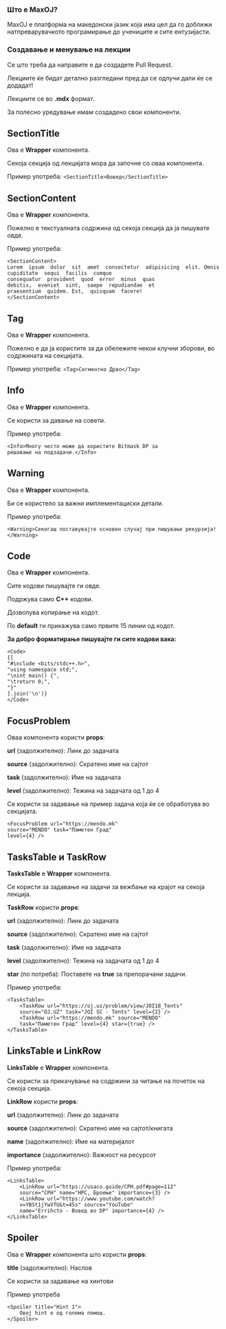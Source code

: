 
### Што е MaxOJ?

MaxOJ е платформа на македонски јазик која има цел да го доближи натпреварувачкото програмирање до учениците и сите ентузијасти.

### Создавање и менување на лекции

Се што треба да направите е да создадете Pull Request. 

Лекциите ќе бидат детално разгледани пред да се одлучи дали ќе се додадат!

Лекциите се во **.mdx** формат. 

За полесно уредување имам создадено свои компоненти.

## SectionTitle

Ова е **Wrapper** компонента.

Секоја секција од лекцијата мора да започне со оваа компонента.

Пример употреба: `<SectionTitle>Вовед</SectionTitle>`

## SectionContent

Ова е **Wrapper** компонента.

Пожелно е текстуалната содржина од секоја секција да ја пишувате овде.

Пример употреба: 

```
<SectionContent>
Lorem  ipsum  dolor  sit  amet  consectetur  adipisicing  elit. Omnis cupiditate  sequi  facilis  cumque  
consequatur  provident  quod  error  minus  quas  
debitis,  eveniet  sint,  saepe  repudiandae  et  
praesentium  quidem. Est,  quisquam  facere!
</SectionContent>
```

## Tag

Ова е **Wrapper** компонента.

Пожелно е да ја користите за да обележите некои клучни зборови, во содржината на секцијата.

Пример употреба: `<Tag>Сегментно Дрво</Tag>`

## Info

Ова е **Wrapper** компонента.

Се користи за давање на совети.

Пример употреба: 

```tsx
<Info>Многу често може да користите Bitmask DP за 
решавање на подзадачи.</Info>
```

## Warning

Ова е **Wrapper** компонента.

Би се користело за важни имплементациски детали.

Пример употреба:

```tsx
<Warning>Секогаш поставувајте основен случај при пишување рекурзија!</Warning>
```

## Code

Ова е **Wrapper** компонента.

Сите кодови пишувајте ги овде. 

Подржува само **C++** кодови.

Дозволува копирање на кодот.

По **default** ги прикажува само првите 15 линии од кодот.

**За добро форматирање пишувајте ги сите кодови вака:**

```tsx
<Code>
{[
"#include <bits/stdc++.h>",
"using namespace std;",
"\nint main() {",
"\treturn 0;",
"}"
].join('\n')}
</Code>
```

## FocusProblem

Оваа компонента користи **props**:

**url** (задолжително): Линк до задачата

**source** (задолжително): Скратено име на сајтот

**task** (задолжително): Име на задачата

**level** (задолжително): Тежина на задачата од 1 до 4

Се користи за задавање на пример задача која ќе се обработува во секцијата.

```tsx
<FocusProblem url="https://mendo.mk"
source="MENDO" task="Паметен Град"
level={4} />
```

## TasksTable и TaskRow

**TasksTable** е **Wrapper** компонента.

Се користи за задавање на задачи за вежбање на крајот на секоја лекција.

**TaskRow** користи **props**:

**url** (задолжително): Линк до задачата

**source** (задолжително): Скратено име на сајтот

**task** (задолжително): Име на задачата

**level** (задолжително): Тежина на задачата од 1 до 4

**star** (по потреба): Поставете на **true** за препорачани задачи.

Пример употреба:

```tsx
<TasksTable>
	<TaskRow url="https://oj.uz/problem/view/JOI18_Tents"
	source="OJ.UZ" task="JOI SC - Tents" level={2} />
	<TaskRow url="https://mendo.mk" source="MENDO" 
	task="Паметен Град" level={4} star={true} />
</TasksTable>
```

## LinksTable и LinkRow

**LinksTable** е **Wrapper** компонента.

Се користи за прикачување на содржини за читање на почеток на секоја секција.

**LinkRow** користи **props**:

**url** (задолжително): Линк до задачата

**source** (задолжително): Скратено име на сајтот/книгата

**name** (задолжително): Име на материјалот

**importance** (задолжително): Важност на ресурсот

Пример употреба:

```tsx
<LinksTable>
	<LinkRow url="https://usaco.guide/CPH.pdf#page=112"
	source="CPH" name="НРС, Броење" importance={3} />
	<LinkRow url="https://www.youtube.com/watch?
	v=YBSt1jYwVfU&t=45s" source="YouTube"
	name="Errihcto - Вовед во DP" importance={4} />
</LinksTable>
```

## Spoiler

Ова е **Wrapper** компонента што користи **props**:

**title** (задолжително): Наслов

Се користи за задавање на хинтови

Пример употреба

```tsx
<Spoiler title="Hint 1">
	Овој hint е од голема помош.
</Spoiler>
```